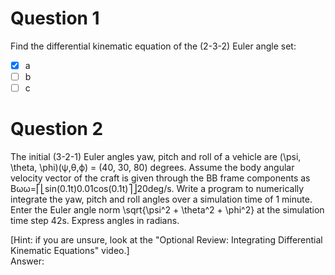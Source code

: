 # Question 1
Find the differential kinematic equation of the (2-3-2) Euler angle set:
- [x] a
- [ ] b
- [ ] c
# Question 2
The initial (3-2-1) Euler angles yaw, pitch and roll of a vehicle are (\psi, \theta, \phi)(ψ,θ,ϕ) = (40, 30, 80) degrees. Assume the body angular velocity vector of the craft is given through the BB frame components as Bωω=⎡⎣sin(0.1t)0.01cos(0.1t)⎤⎦20deg/s. Write a program to numerically integrate the yaw, pitch and roll angles over a simulation time of 1 minute. Enter the Euler angle norm \sqrt{\psi^2 + \theta^2 + \phi^2} 
  at the simulation time step 42s. Express angles in radians.

[Hint: if you are unsure, look at the "Optional Review: Integrating Differential Kinematic Equations" video.]
<br/>
Answer:
